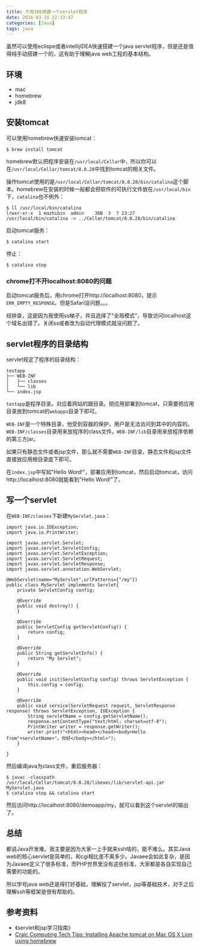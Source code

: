 ```yaml
---
title: 不用IDE搭建一个servlet程序
date: 2016-03-18 22:33:47
categories: [Java]
tags: java
---
```


虽然可以使用eclispe或者intellijIDEA快速搭建一个java servlet程序，但是还是值得纯手动搭建一个的，这有助于理解java web工程的基本结构。

## 环境
- mac
- homebrew
- jdk8

## 安装tomcat
可以使用homebrew快速安装tomcat：

    $ brew install tomcat

homebrew默认把程序安装在`/usr/local/Cellar`中，所以你可以在`/usr/local/Cellar/tomcat/8.0.28`中找到tomcat的相关文件。

操作tomcat使用的是`/usr/local/Cellar/tomcat/8.0.28/bin/catalina`这个脚本。homebrew在安装的时候一般都会把软件的可执行文件放在`/usr/local/bin`下，`catalina`也不例外：

```
$ ll /usr/local/bin/catalina
lrwxr-xr-x  1 mazhibin  admin    36B  3  7 23:27 /usr/local/bin/catalina -> ../Cellar/tomcat/8.0.28/bin/catalina
```

启动tomcat服务：

    $ catalina start

停止：

    $ catalina stop

### chrome打不开localhost:8080的问题
启动tomcat服务后，用chrome打开http://localhost:8080，提示`ERR_EMPTY_RESPONSE`。但是Safari没问题。。。

经排查，这是因为我使用ss梯子，并且选择了"全局模式"，导致访问localhost这个域名出错了。关闭ss或者改为自动代理模式就没问题了。

## servlet程序的目录结构
servlet规定了程序的目录结构：

```
testapp
├── WEB-INF
│   ├── classes
│   └── lib
└── index.jsp
```

`testapp`是程序目录。对应着网站的跟目录。把应用部署到tomcat，只需要把应用目录放到tomcat的`webapps`目录下即可。

`WEB-INF`是一个特殊目录，他受到容器的保护，用户是无法访问到其中的内容的。`WEB-INF/classes`目录用来放程序的class文件。`WEB-INF/lib`目录用来放程序依赖的第三方jar。

如果只有静态文件或者jsp文件，那么就不需要`WEB-INF`目录。静态文件和jsp文件直接放应用根目录底下即可。

在`index.jsp`中写如"Hello Word!"，部署应用到tomcat，然后启动tomcat，访问http://localhost:8080就能看到"Hello Word!"了。

## 写一个servlet
在`WEB-INF/classes`下新建`MyServlet.java`：

```
import java.io.IOException;
import java.io.PrintWriter;

import javax.servlet.Servlet;
import javax.servlet.ServletConfig;
import javax.servlet.ServletException;
import javax.servlet.ServletRequest;
import javax.servlet.ServletResponse;
import javax.servlet.annotation.WebServlet;

@WebServlet(name="MyServlet",urlPatterns={"/my"})
public class MyServlet implements Servlet{
    private ServletConfig config;
    
    @Override
    public void destroy() {
    }

    @Override
    public ServletConfig getServletConfig() {
        return config;
    }

    @Override
    public String getServletInfo() {
        return "My Servlet";
    }

    @Override
    public void init(ServletConfig config) throws ServletException {
        this.config = config;
    }

    @Override
    public void service(ServletRequest request, ServletResponse response) throws ServletException, IOException {
        String servletName = config.getServletName();
        response.setContentType("text/html; charset=utf-8");
        PrintWriter writer = response.getWriter();
        writer.print("<html><head></head><body>Hello from"+servletName+"。你好</body></html>");
    }
    
}
```

然后编译java为class文件，重启服务器：

```
$ javac -classpath /usr/local/Cellar/tomcat/8.0.28/libexec/lib/servlet-api.jar MyServlet.java
$ catalina stop && catalina start
```

然后访问http://localhost:8080/demoapp/my，就可以看到这个servlet的输出了。

## 总结
都说Java开发难。我主要是因为大家一上手就来ssh啥的，能不难么。其实Java web的核心servlet是简单的，和cgi相比差不离多少。Javaee会如此复杂，是因为Javaee定义了很多标准，而PHP世界里没有这些标准，大家都是各自实现自己需要的功能的。

所以学号java web还是得打好基础，理解投了servlet，jsp等基础技术，对于之后理解ssh等框架是很有帮助的。

## 参考资料
- 《servlet和jsp学习指南》
-  [Craic Computing Tech Tips: Installing Apache tomcat on Mac OS X Lion using homebrew](http://craiccomputing.blogspot.com/2012/07/installing-apache-tomcat-on-mac-os-x.html)